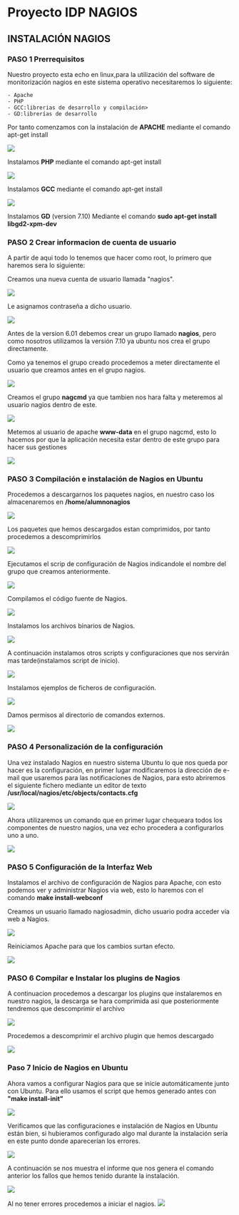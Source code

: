
# Proyecto IDP NAGIOS #

## INSTALACIÓN NAGIOS ##

### PASO 1 Prerrequisitos ###
Nuestro proyecto esta echo en linux,para la utilización del software de monitorización nagios en este sistema operativo necesitaremos lo siguiente:

	- Apache
	- PHP
	- GCC:librerias de desarrollo y compilación>
	- GD:librerías de desarrollo

Por tanto comenzamos con la instalación de **APACHE** mediante el comando apt-get install 

![](imagenes/instalacion/instalacionNAGIOS-1.png)
  
Instalamos **PHP** mediante el comando apt-get install

![](imagenes/instalacion/instalacionNAGIOS-2.png)

Instalamos **GCC** mediante el comando apt-get install 

![](imagenes/instalacion/instalacionNAGIOS-3.png)

Instalamos **GD** (version 7.10) Mediante el comando **sudo apt-get install libgd2-xpm-dev**

### PASO 2 Crear informacion de cuenta de usuario ###

A partir de aqui todo lo tenemos que hacer como root, lo primero que haremos sera lo siguiente:

Creamos una nueva cuenta de usuario llamada "nagios".

![](imagenes/instalacion/instalacionNAGIOS-4.png)

Le asignamos contraseña a dicho usuario.

![](imagenes/instalacion/instalacionNAGIOS-5.png)

Antes de la version 6.01 debemos crear un grupo llamado **nagios**, pero como nosotros utilizamos la versión 7.10 ya ubuntu nos crea el grupo directamente.

Como ya tenemos el grupo creado procedemos a meter directamente el usuario que creamos antes en el grupo nagios.

![](imagenes/instalacion/instalacionNAGIOS-6.png)

Creamos el grupo **nagcmd** ya que tambien nos hara falta y meteremos al usuario nagios dentro de este.

![](imagenes/instalacion/instalacionNAGIOS-7.png)

Metemos al usuario de apache **www-data** en el grupo nagcmd, esto lo hacemos por que la aplicación necesita estar dentro de este grupo para hacer sus gestiones

![](imagenes/instalacion/instalacionNAGIOS-8.png)

### PASO 3 Compilación e instalación de Nagios en Ubuntu ###

Procedemos a descargarnos los paquetes nagios, en nuestro caso los almacenaremos en **/home/alumnonagios**

![](imagenes/instalacion/instalacionNAGIOS-9.png)

Los paquetes que hemos descargados estan comprimidos, por tanto procedemos a descomprimirlos

![](imagenes/instalacion/instalacionNAGIOS-10.png)

Ejecutamos el scrip de configuración de Nagios indicandole el nombre del grupo que creamos anteriormente.

![](imagenes/instalacion/instalacionNAGIOS-11.png)

Compilamos el código fuente de Nagios.

![](imagenes/instalacion/instalacionNAGIOS-12.png)

Instalamos los archivos binarios de Nagios.

![](imagenes/instalacion/instalacionNAGIOS-13.png)

A continuación instalamos otros scripts y configuraciones que nos servirán mas tarde(instalamos script de inicio).

![](imagenes/instalacion/instalacionNAGIOS-14.png)

Instalamos ejemplos de ficheros de configuración.

![](imagenes/instalacion/instalacionNAGIOS-15.png)

Damos permisos al directorio de comandos externos.

![](imagenes/instalacion/instalacionNAGIOS-16.png)

### PASO 4 Personalización de la configuración ###

Una vez instalado Nagios en nuestro sistema Ubuntu lo que nos queda por hacer es la configuración, en primer lugar modificaremos la dirección de e-mail que usaremos para las notificaciones de Nagios, para esto abriremos el siguiente fichero mediante un editor de texto **/usr/local/nagios/etc/objects/contacts.cfg**

![](imagenes/instalacion/instalacionNAGIOS-17.png)

Ahora utilizaremos un comando que en primer lugar chequeara todos los componentes de nuestro nagios, una vez echo procedera a configurarlos uno a uno.

![](imagenes/instalacion/instalacionNAGIOS-25.png)

### PASO 5 Configuración de la Interfaz Web ###

Instalamos el archivo de configuración de Nagios para Apache, con esto podemos ver y administrar Nagios via web, esto lo haremos con el comando **make install-webconf**

Creamos un usuario llamado nagiosadmin, dicho usuario podra acceder vía web a Nagios.

![](imagenes/instalacion/instalacionNAGIOS-18.png)

Reiniciamos Apache para que los cambios surtan efecto.

![](imagenes/instalacion/instalacionNAGIOS-19.png)

### PASO 6 Compilar e Instalar los plugins de Nagios ###

A continuacion procedemos a descargar los plugins que instalaremos en nuestro nagios, la descarga se hara comprimida asi que posteriormente tendremos que descomprimir el archivo

![](imagenes/instalacion/instalacionNAGIOS-24.png)

Procedemos a descomprimir el archivo plugin que hemos descargado

![](imagenes/instalacion/instalacionNAGIOS-30.png)

### Paso 7 Inicio de Nagios en Ubuntu ###

Ahora vamos a configurar Nagios para que se inicie automáticamente junto con Ubuntu. Para ello usamos el script que hemos generado antes con **"make install-init"**

![](imagenes/instalacion/instalacionNAGIOS-20.png)

Verificamos que las configuraciones e instalación de Nagios en Ubuntu están bien, si hubieramos configurado algo mal durante la instalación sería en este punto donde aparecerían los errores.

![](imagenes/instalacion/instalacionNAGIOS-21.png)

A continuación se nos muestra el informe que nos genera el comando anterior los fallos que hemos tenido durante la instalación.

![](imagenes/instalacion/instalacionNAGIOS-22.png)

Al no tener errores procedemos a iniciar el nagios.
![](imagenes/instalacion/instalacionNAGIOS-23.png)

